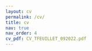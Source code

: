 ```yaml
---
layout: cv
permalink: /cv/
title: cv
nav: true
nav_order: 4
cv_pdf: CV_TFEUILLET_092022.pdf
---
```

